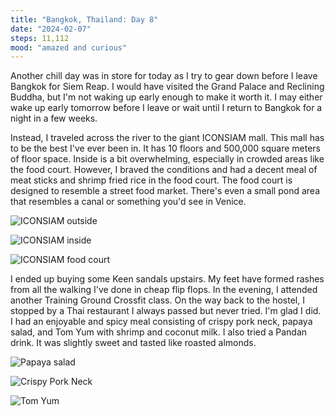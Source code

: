 ```yaml
---
title: "Bangkok, Thailand: Day 8"
date: "2024-02-07"
steps: 11,112
mood: "amazed and curious"
---
```


Another chill day was in store for today as I try to gear down before I leave Bangkok for Siem Reap. I would have visited the Grand Palace and Reclining Buddha, but I'm not waking up early enough to make it worth it. I may either wake up early tomorrow before I leave or wait until I return to Bangkok for a night in a few weeks.

Instead, I traveled across the river to the giant ICONSIAM mall. This mall has to be the best I've ever been in. It has 10 floors and 500,000 square meters of floor space. Inside is a bit overwhelming, especially in crowded areas like the food court. However, I braved the conditions and had a decent meal of meat sticks and shrimp fried rice in the food court. The food court is designed to resemble a street food market. There's even a small pond area that resembles a canal or something you'd see in Venice.

![ICONSIAM outside](/images/iconsiam-outside.jpeg)

![ICONSIAM inside](/images/iconsiam-inside.jpeg)

![ICONSIAM food court](/images/iconsiam-food-court.jpeg)

I ended up buying some Keen sandals upstairs. My feet have formed rashes from all the walking I've done in cheap flip flops. In the evening, I attended another Training Ground Crossfit class. On the way back to the hostel, I stopped by a Thai restaurant I always passed but never tried. I'm glad I did. I had an enjoyable and spicy meal consisting of crispy pork neck, papaya salad, and Tom Yum with shrimp and coconut milk. I also tried a Pandan drink. It was slightly sweet and tasted like roasted almonds.

![Papaya salad](/images/papaya-salad.jpeg)

![Crispy Pork Neck](/images/pork-neck.jpeg)

![Tom Yum](/images/tom-yum.jpeg)
